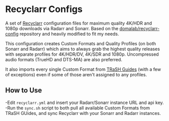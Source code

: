 # Recyclarr Configs

A set of [Recyclarr](https://github.com/recyclarr/recyclarr) configuration files for maximum quality 4K/HDR and 1080p downloads via Radarr and Sonarr. Based on the [domalab/recyclarr-config](https://github.com/domalab/recyclarr-config) repository and heavily modified to fit my needs.

This configuration creates Custom Formats and Quality Profiles (on both Sonarr and Radarr) which aims to always grab the highest quality releases with separate profiles for 4K/HDR/DV, 4K/SDR and 1080p. Uncompressed audio formats (TrueHD and DTS-MA) are also preferred. 

It also imports every single Custom Format from [TRaSH Guides](https://trash-guides.info/)  (with a few of exceptions) even if some of those aren't assigned to any profiles. 

## How to Use
-Edit `recyclarr.yml` and insert your Radarr/Sonarr instance URL and api key.
-Run the `sync.sh` script to both pull all available Custom Formats from TRaSH GUides, and sync Recyclarr with your Sonarr and Radarr instances.
